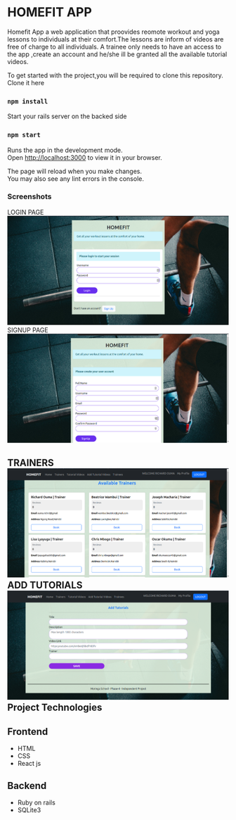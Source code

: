 # HOMEFIT APP
Homefit App a web application that proovides reomote workout and yoga lessons  to individuals at their comfort.The lessons are inform of videos are free of charge to all individuals. A trainee only needs to  have an access to the app ,create an account and he/she ill be granted  all the available tutorial videos.

To get started with the project,you will be required to clone this repository.
Clone it here

### ```npm install```

Start your rails server on the backed side

### `npm start`

Runs the app in the development mode.\
Open [http://localhost:3000](http://localhost:3000) to view it in your browser.

The page will reload when you make changes.\
You may also see any lint errors in the console.

### Screenshots

LOGIN PAGE  ![Login Page](./src/images/loginpage.png)
SIGNUP PAGE ![Signup page](./src/images/signuppage.png)

TRAINERS  ![Trainers](./src/images/Trainers_page.png)
ADD TUTORIALS  ![Add Yoga Tutorials](./src//images/Tutorials-page.png)
Project Technologies
---
Frontend
---
+ HTML
+ CSS
+ React js

Backend
---
+ Ruby on rails
+ SQLite3

